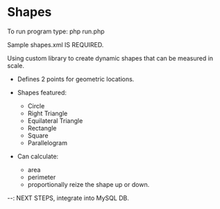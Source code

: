 Shapes
======

To run program type:
              php run.php

Sample shapes.xml IS REQUIRED.


Using custom library to create dynamic shapes that can be measured in scale.

- Defines 2 points for geometric locations.
- Shapes featured:
  * Circle
  * Right Triangle
  * Equilateral Triangle
  * Rectangle
  * Square
  * Parallelogram

- Can calculate:
  * area
  * perimeter
  * proportionally reize the shape up or down.


--: NEXT STEPS, integrate into MySQL DB.
